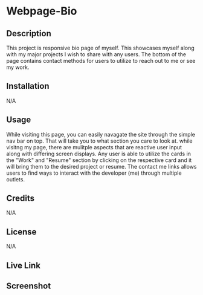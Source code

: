 # Webpage-Bio

## Description

This project is responsive bio page of myself. This showcases myself along with my major projects I wish to share with any users. The bottom of the page contains contact methods for users to utilize to reach out to me or see my work.

## Installation

N/A

## Usage

While visiting this page, you can easily navagate the site through the simple nav bar on top. That will take you to what section you care to look at. while visitng my page, there are mulitple aspects that are reactive user input along with differing screen displays. Any user is able to utilize the cards in the "Work" and "Resume" section by clicking on the respective card and it will bring them to the desired project or resume. The contact me links allows users to find ways to interact with the developer (me) through multiple outlets.

## Credits

N/A

## License

N/A

## Live Link



## Screenshot


